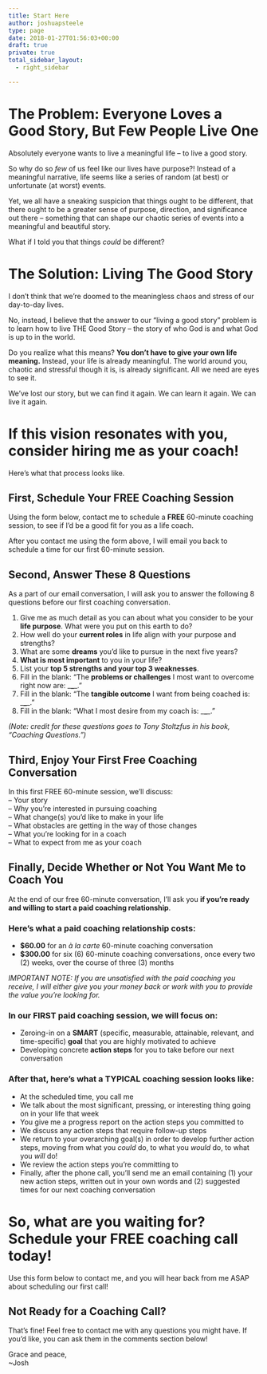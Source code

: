 ```yaml
---
title: Start Here
author: joshuapsteele
type: page
date: 2018-01-27T01:56:03+00:00
draft: true
private: true
total_sidebar_layout:
  - right_sidebar

---
```

# The Problem: Everyone Loves a Good Story, But Few People Live One

Absolutely everyone wants to live a meaningful life &#8211; to live a good story.

So why do so _few_ of us feel like our lives have purpose?! Instead of a meaningful narrative, life seems like a series of random (at best) or unfortunate (at worst) events.

Yet, we all have a sneaking suspicion that things ought to be different, that there ought to be a greater sense of purpose, direction, and significance out there &#8211; something that can shape our chaotic series of events into a meaningful and beautiful story.

What if I told you that things _could_ be different?

# The Solution: Living The Good Story

I don&#8217;t think that we&#8217;re doomed to the meaningless chaos and stress of our day-to-day lives.

No, instead, I believe that the answer to our &#8220;living a good story&#8221; problem is to learn how to live THE Good Story &#8211; the story of who God is and what God is up to in the world.

Do you realize what this means? **You don&#8217;t have to give your own life meaning.** Instead, your life is already meaningful. The world around you, chaotic and stressful though it is, is already significant. All we need are eyes to see it.

We&#8217;ve lost our story, but we can find it again. We can learn it again. We can live it again.

# If this vision resonates with you, consider hiring me as your coach!

Here&#8217;s what that process looks like.

## First, Schedule Your FREE Coaching Session

Using the form below, contact me to schedule a **FREE** 60-minute coaching session, to see if I&#8217;d be a good fit for you as a life coach.

<div class="wpforms-container wpforms-container-full" id="wpforms-41229">
</div>

<!-- .wpforms-container -->

After you contact me using the form above, I will email you back to schedule a time for our first 60-minute session.

## Second, Answer These 8 Questions

As a part of our email conversation, I will ask you to answer the following 8 questions before our first coaching conversation.

  1. Give me as much detail as you can about what you consider to be your **life purpose**. What were you put on this earth to do?
  2. How well do your **current roles** in life align with your purpose and strengths?
  3. What are some **dreams** you&#8217;d like to pursue in the next five years?
  4. **What is most important** to you in your life?
  5. List your **top 5 strengths and your top 3 weaknesses**.
  6. Fill in the blank: &#8220;The **problems or challenges** I most want to overcome right now are: \___\____.&#8221;
  7. Fill in the blank: &#8220;The **tangible outcome** I want from being coached is: \___\____.&#8221;
  8. Fill in the blank: &#8220;What I most desire from my coach is: \___\____.&#8221;

_(Note: credit for these questions goes to Tony Stoltzfus in his book, &#8220;Coaching Questions.&#8221;)_

## Third, Enjoy Your First Free Coaching Conversation

In this first FREE 60-minute session, we&#8217;ll discuss:  
&#8211; Your story  
&#8211; Why you&#8217;re interested in pursuing coaching  
&#8211; What change(s) you&#8217;d like to make in your life  
&#8211; What obstacles are getting in the way of those changes  
&#8211; What you&#8217;re looking for in a coach  
&#8211; What to expect from me as your coach

## Finally, Decide Whether or Not You Want Me to Coach You

At the end of our free 60-minute conversation, I&#8217;ll ask you **if you&#8217;re ready and willing to start a paid coaching relationship**.

### Here&#8217;s what a paid coaching relationship costs:

  * **$60.00** for an _à la carte_ 60-minute coaching conversation
  * **$300.00** for six (6) 60-minute coaching conversations, once every two (2) weeks, over the course of three (3) months

_IMPORTANT NOTE: If you are unsatisfied with the paid coaching you receive, I will either give you your money back or work with you to provide the value you&#8217;re looking for._

### In our FIRST paid coaching session, we will focus on:

  * Zeroing-in on a **SMART** (specific, measurable, attainable, relevant, and time-specific) **goal** that you are highly motivated to achieve
  * Developing concrete **action steps** for you to take before our next conversation

### After that, here&#8217;s what a TYPICAL coaching session looks like:

  * At the scheduled time, you call me
  * We talk about the most significant, pressing, or interesting thing going on in your life that week
  * You give me a progress report on the action steps you committed to
  * We discuss any action steps that require follow-up steps
  * We return to your overarching goal(s) in order to develop further action steps, moving from what you _could_ do, to what you _would_ do, to what you _will_ do!
  * We review the action steps you&#8217;re committing to
  * Finally, after the phone call, you&#8217;ll send me an email containing (1) your new action steps, written out in your own words and (2) suggested times for our next coaching conversation

# So, what are you waiting for? Schedule your FREE coaching call today!

Use this form below to contact me, and you will hear back from me ASAP about scheduling our first call!

<div class="wpforms-container wpforms-container-full" id="wpforms-41229">
</div>

<!-- .wpforms-container -->

## Not Ready for a Coaching Call?

That&#8217;s fine! Feel free to contact me with any questions you might have. If you&#8217;d like, you can ask them in the comments section below!

Grace and peace,  
~Josh
